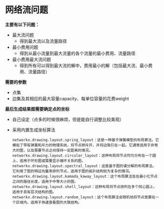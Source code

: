 # 网络流问题

**主要有以下问题：**

- 最大流问题
  - 得到最大流以及流量路径
- 最小费用问题
  - 得到从最小流量到最大流量的各个流量的最小费用、流量路径
- 最小费用最大流问题
  - 得到所有可以得到最大流的解中，费用最小的解（包括最大流、最小费用、流量路径）

**需要的参数**

- 点集
- 边集及其相应的最大容量capacity、每单位容量的花费weight

**最后生成结果图需要确定点的坐标**

- 自己设定（点多的时候很麻烦，但是能自行调整比较美观）

- 采用内置生成坐标算法

  ```
  networkx.drawing.layout.spring_layout：这是一种基于弹簧模型的布局算法。它模拟了带有弹簧和斥力的物理系统，将节点排斥开，并将边吸引在一起。它通常适用于非常大的图，以及需要节点之间保持一定距离的情况。
  networkx.drawing.layout.circular_layout：这种布局将节点均匀分布在一个圆上，适用于环形图或需要显示循环关系的图。
  networkx.drawing.layout.spectral_layout：这是基于图的谱分解的布局算法。它利用了图的特征向量来排列节点，适用于图的拓扑结构较为复杂的情况。
  networkx.drawing.layout.kamada_kaway_layout：这个布局算法旨在最小化节点之间的路径长度，适用于中等大小的图。
  networkx.drawing.layout.shell_layout：这种布局将节点排列在多个同心圆上，适用于具有层次结构的图。
  networkx.drawing.layout.random_layout：这个布局算法会随机地将节点放置在一个区域内，适用于快速查看图的大致结构。
  ```